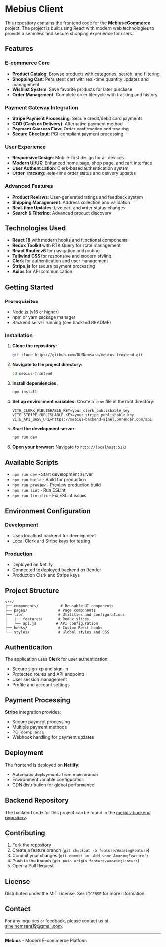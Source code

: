 # Mebius Client

This repository contains the frontend code for the **Mebius eCommerce** project. The project is built using React with modern web technologies to provide a seamless and secure shopping experience for users.

## Features

### **E-commerce Core**

- **Product Catalog**: Browse products with categories, search, and filtering
- **Shopping Cart**: Persistent cart with real-time quantity updates and management
- **Wishlist System**: Save favorite products for later purchase
- **Order Management**: Complete order lifecycle with tracking and history

### **Payment Gateway Integration**

- **Stripe Payment Processing**: Secure credit/debit card payments
- **COD (Cash on Delivery)**: Alternative payment method
- **Payment Success Flow**: Order confirmation and tracking
- **Secure Checkout**: PCI-compliant payment processing

### **User Experience**

- **Responsive Design**: Mobile-first design for all devices
- **Modern UI/UX**: Enhanced home page, shop page, and cart interface
- **User Authentication**: Clerk-based authentication system
- **Order Tracking**: Real-time order status and delivery updates

### **Advanced Features**

- **Product Reviews**: User-generated ratings and feedback system
- **Shipping Management**: Address collection and validation
- **Real-time Updates**: Live cart and order status changes
- **Search & Filtering**: Advanced product discovery

## Technologies Used

- **React 18** with modern hooks and functional components
- **Redux Toolkit** with RTK Query for state management
- **React Router v6** for navigation and routing
- **Tailwind CSS** for responsive and modern styling
- **Clerk** for authentication and user management
- **Stripe.js** for secure payment processing
- **Axios** for API communication

## Getting Started

### Prerequisites

- Node.js (v16 or higher)
- npm or yarn package manager
- Backend server running (see backend README)

### Installation

1. **Clone the repository:**

   ```sh
   git clone https://github.com/DLSNemsara/mebius-frontend.git
   ```

2. **Navigate to the project directory:**

   ```sh
   cd mebius-frontend
   ```

3. **Install dependencies:**

   ```sh
   npm install
   ```

4. **Set up environment variables:**
   Create a `.env` file in the root directory:

   ```env
   VITE_CLERK_PUBLISHABLE_KEY=your_clerk_publishable_key
   VITE_STRIPE_PUBLISHABLE_KEY=your_stripe_publishable_key
   VITE_API_BASE_URL=https://mebius-backend-sinel.onrender.com/api
   ```

5. **Start the development server:**

   ```sh
   npm run dev
   ```

6. **Open your browser:**
   Navigate to `http://localhost:5173`

## Available Scripts

- `npm run dev` - Start development server
- `npm run build` - Build for production
- `npm run preview` - Preview production build
- `npm run lint` - Run ESLint
- `npm run lint:fix` - Fix ESLint issues

## Environment Configuration

### Development

- Uses localhost backend for development
- Local Clerk and Stripe keys for testing

### Production

- Deployed on Netlify
- Connected to deployed backend on Render
- Production Clerk and Stripe keys

## Project Structure

```
src/
├── components/          # Reusable UI components
├── pages/              # Page components
├── lib/                # Utilities and configurations
│   ├── features/       # Redux slices
│   └── api.js         # API configuration
├── hooks/              # Custom React hooks
└── styles/             # Global styles and CSS
```

## Authentication

The application uses **Clerk** for user authentication:

- Secure sign-up and sign-in
- Protected routes and API endpoints
- User session management
- Profile and account settings

## Payment Processing

**Stripe** integration provides:

- Secure payment processing
- Multiple payment methods
- PCI compliance
- Webhook handling for payment updates

## Deployment

The frontend is deployed on **Netlify**:

- Automatic deployments from main branch
- Environment variable configuration
- CDN distribution for global performance

## Backend Repository

The backend code for this project can be found in the [mebius-backend repository](https://github.com/DLSNemsara/mebius-backend).

## Contributing

1. Fork the repository
2. Create a feature branch (`git checkout -b feature/AmazingFeature`)
3. Commit your changes (`git commit -m 'Add some AmazingFeature'`)
4. Push to the branch (`git push origin feature/AmazingFeature`)
5. Open a Pull Request

## License

Distributed under the MIT License. See `LICENSE` for more information.

## Contact

For any inquiries or feedback, please contact us at [sinelnemsara19@gmail.com](mailto:sinelnemsara19@gmail.com).

---

**Mebius** - Modern E-commerce Platform

